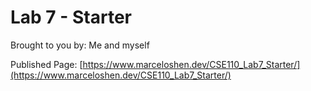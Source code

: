# Lab 7 - Starter

Brought to you by: Me and myself

Published Page: [https://www.marceloshen.dev/CSE110_Lab7_Starter/](https://www.marceloshen.dev/CSE110_Lab7_Starter/)
